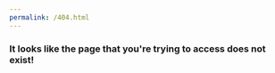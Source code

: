```yaml
---
permalink: /404.html
---
```


### It looks like the page that you're trying to access does not exist!
